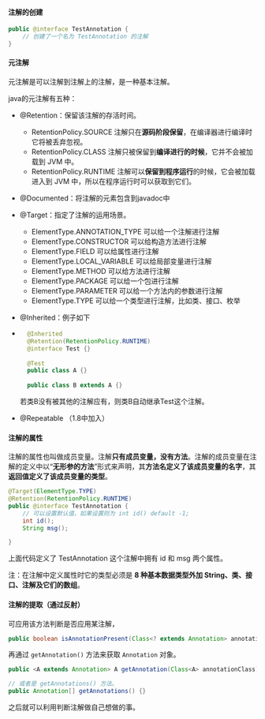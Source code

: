 #### 注解的创建

```java
public @interface TestAnnotation {
	// 创建了一个名为 TestAnnotation 的注解
}
```



#### 元注解

元注解是可以注解到注解上的注解，是一种基本注解。

java的元注解有五种：

- @Retention：保留该注解的存活时间。

    - RetentionPolicy.SOURCE 注解只在**源码阶段保留**，在编译器进行编译时它将被丢弃忽视。
    - RetentionPolicy.CLASS 注解只被保留到**编译进行的时候**，它并不会被加载到 JVM 中。
    - RetentionPolicy.RUNTIME 注解可以**保留到程序运行**的时候，它会被加载进入到 JVM 中，所以在程序运行时可以获取到它们。

- @Documented：将注解的元素包含到javadoc中

- @Target：指定了注解的运用场景。

    - ElementType.ANNOTATION_TYPE 可以给一个注解进行注解
    - ElementType.CONSTRUCTOR 可以给构造方法进行注解
    - ElementType.FIELD 可以给属性进行注解
    - ElementType.LOCAL_VARIABLE 可以给局部变量进行注解
    - ElementType.METHOD 可以给方法进行注解
    - ElementType.PACKAGE 可以给一个包进行注解
    - ElementType.PARAMETER 可以给一个方法内的参数进行注解
    - ElementType.TYPE 可以给一个类型进行注解，比如类、接口、枚举

- @Inherited：例子如下

- ```java
    @Inherited
    @Retention(RetentionPolicy.RUNTIME)
    @interface Test {}
    
    @Test
    public class A {}
    
    public class B extends A {}
    ```

    若类B没有被其他的注解应有，则类B自动继承Test这个注解。

- @Repeatable （1.8中加入）





#### 注解的属性

注解的属性也叫做成员变量。注解**只有成员变量，没有方法**。注解的成员变量在注解的定义中以“**无形参的方法**”形式来声明，其**方法名定义了该成员变量的名字**，其**返回值定义了该成员变量的类型**。

```java
@Target(ElementType.TYPE)
@Retention(RetentionPolicy.RUNTIME)
public @interface TestAnnotation {
	// 可以设置默认值，如果设置则为 int id() default -1;
    int id();
    String msg();

}
```

上面代码定义了 TestAnnotation 这个注解中拥有 id 和 msg 两个属性。

注：在注解中定义属性时它的类型必须是 **8 种基本数据类型外加 String、类、接口、注解及它们的数组**。





#### 注解的提取（通过反射）

可应用该方法判断是否应用某注解，

```java
public boolean isAnnotationPresent(Class<? extends Annotation> annotationClass) {}
```

再通过 `getAnnotation()` 方法来获取 `Annotation` 对象。

```java
public <A extends Annotation> A getAnnotation(Class<A> annotationClass) {}

// 或者是 getAnnotations() 方法。
public Annotation[] getAnnotations() {}
```

之后就可以利用判断注解做自己想做的事。